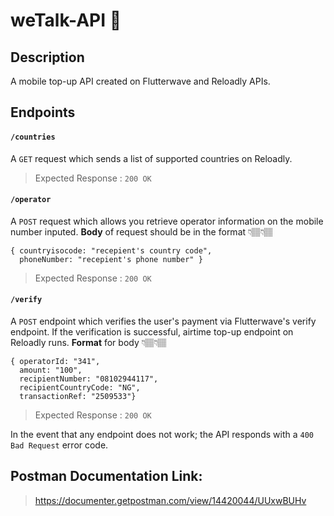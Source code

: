 # weTalk-API 📲

## Description
A mobile top-up API created on Flutterwave and Reloadly APIs.


## Endpoints
#### `/countries`
 A `GET` request which sends a list of supported countries on Reloadly.
 
 > Expected Response : `200 OK`

#### `/operator`
 A `POST` request which allows you retrieve operator information on the mobile number inputed.
__Body__ of request should be in the format 👇🏽👇🏽

```
{ countryisocode: "recepient's country code",
  phoneNumber: "recepient's phone number" }
```
> Expected Response : `200 OK`
   


#### `/verify`
A `POST` endpoint which verifies the user's payment via Flutterwave's verify endpoint. If the verification is successful, airtime top-up endpoint on Reloadly runs.
__Format__ for body 👇🏽👇🏽
```
{ operatorId: "341",
  amount: "100",
  recipientNumber: "08102944117",
  recipientCountryCode: "NG",
  transactionRef: "2509533"}
```
> Expected Response : `200 OK`

In the event that any endpoint does not work; the API responds with a `400 Bad Request` error code.


## Postman Documentation Link:
> https://documenter.getpostman.com/view/14420044/UUxwBUHv
